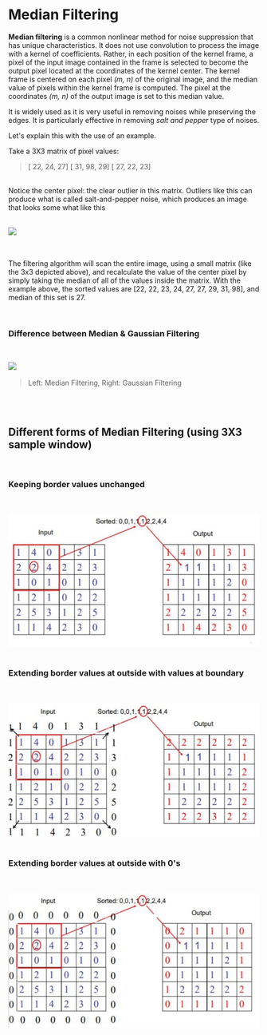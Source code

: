 # Median Filtering

__Median filtering__ is a common nonlinear method for noise suppression that has unique characteristics. It does not use convolution to process the image with a kernel of coefficients. Rather, in each position of the kernel frame, a pixel of the input image contained in the frame is selected to become the output pixel located at the coordinates of the kernel center. The kernel frame is centered on each pixel _(m, n)_ of the original image, and the median value of pixels within the kernel frame is computed. The pixel at the coordinates _(m, n)_ of the output image is set to this median value.

It is widely used as it is very useful in removing noises while preserving the edges. It is particularly effective in removing _salt and pepper_ type of noises.

Let's explain this with the use of an example.

Take a 3X3 matrix of pixel values:

> [ 22, 24, 27]
>[ 31, 98, 29]
>[ 27, 22, 23]
<br/>
Notice the center pixel: the clear outlier in this matrix. Outliers like this can produce what is called salt-and-pepper noise, which produces an image that looks some what like this
<br/>
<br/>

![](https://miro.medium.com/max/671/1*2I9jCD3ZuQd-SUhC21ra8Q.jpeg)

<br/>

The filtering algorithm will scan the entire image, using a small matrix (like the 3x3 depicted above), and recalculate the value of the center pixel by simply taking the median of all of the values inside the matrix. With the example above, the sorted values are [22, 22, 23, 24, 27, 27, 29, 31, 98], and median of this set is 27.

<br/>

### Difference between Median & Gaussian Filtering

<br/>


![](https://miro.medium.com/max/3000/1*H-Rc2oZLOQdZkUselTPiig.png)

> Left: Median Filtering, Right: Gaussian Filtering
<br/>
<br/>

## Different  forms of Median Filtering (using 3X3 sample window)

<br/>

### Keeping border values unchanged 
<br/>
<br/>

<img src="images/img_3.jpg">
<br/>
<br/>

### Extending border values at outside with values at boundary
<br/>
<br/>

<img src="images/img_2.jpg">
<br/>
<br/>

### Extending border values at outside with 0's
<br/>
<br/>

<img src="images/img_1.jpg">




